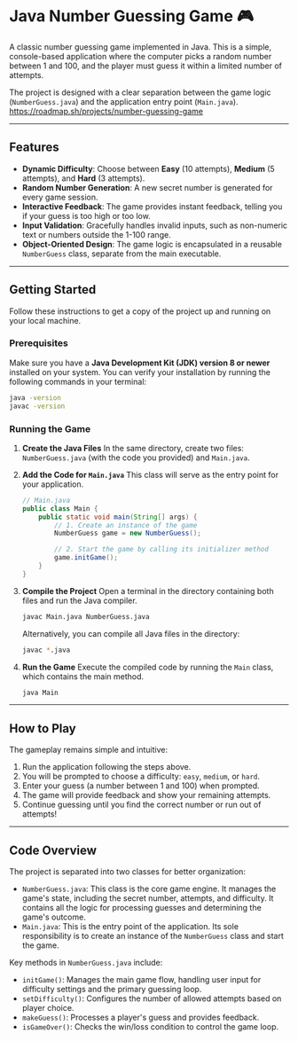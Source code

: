 # Java Number Guessing Game 🎮

A classic number guessing game implemented in Java. This is a simple, console-based application where the computer picks a random number between 1 and 100, and the player must guess it within a limited number of attempts.

The project is designed with a clear separation between the game logic (`NumberGuess.java`) and the application entry point (`Main.java`).
https://roadmap.sh/projects/number-guessing-game

-----

## Features

  * **Dynamic Difficulty**: Choose between **Easy** (10 attempts), **Medium** (5 attempts), and **Hard** (3 attempts).
  * **Random Number Generation**: A new secret number is generated for every game session.
  * **Interactive Feedback**: The game provides instant feedback, telling you if your guess is too high or too low.
  * **Input Validation**: Gracefully handles invalid inputs, such as non-numeric text or numbers outside the 1-100 range.
  * **Object-Oriented Design**: The game logic is encapsulated in a reusable `NumberGuess` class, separate from the main executable.

-----

## Getting Started

Follow these instructions to get a copy of the project up and running on your local machine.

### Prerequisites

Make sure you have a **Java Development Kit (JDK) version 8 or newer** installed on your system. You can verify your installation by running the following commands in your terminal:

```sh
java -version
javac -version
```

### Running the Game

1.  **Create the Java Files**
    In the same directory, create two files: `NumberGuess.java` (with the code you provided) and `Main.java`.

2.  **Add the Code for `Main.java`**
    This class will serve as the entry point for your application.

    ```java
    // Main.java
    public class Main {
        public static void main(String[] args) {
            // 1. Create an instance of the game
            NumberGuess game = new NumberGuess();

            // 2. Start the game by calling its initializer method
            game.initGame();
        }
    }
    ```

3.  **Compile the Project**
    Open a terminal in the directory containing both files and run the Java compiler.

    ```sh
    javac Main.java NumberGuess.java
    ```

    Alternatively, you can compile all Java files in the directory:

    ```sh
    javac *.java
    ```

4.  **Run the Game**
    Execute the compiled code by running the `Main` class, which contains the main method.

    ```sh
    java Main
    ```

-----

## How to Play

The gameplay remains simple and intuitive:

1.  Run the application following the steps above.
2.  You will be prompted to choose a difficulty: `easy`, `medium`, or `hard`.
3.  Enter your guess (a number between 1 and 100) when prompted.
4.  The game will provide feedback and show your remaining attempts.
5.  Continue guessing until you find the correct number or run out of attempts\!

-----

## Code Overview

The project is separated into two classes for better organization:

  * `NumberGuess.java`: This class is the core game engine. It manages the game's state, including the secret number, attempts, and difficulty. It contains all the logic for processing guesses and determining the game's outcome.
  * `Main.java`: This is the entry point of the application. Its sole responsibility is to create an instance of the `NumberGuess` class and start the game.

Key methods in `NumberGuess.java` include:

  * `initGame()`: Manages the main game flow, handling user input for difficulty settings and the primary guessing loop.
  * `setDifficulty()`: Configures the number of allowed attempts based on player choice.
  * `makeGuess()`: Processes a player's guess and provides feedback.
  * `isGameOver()`: Checks the win/loss condition to control the game loop.
